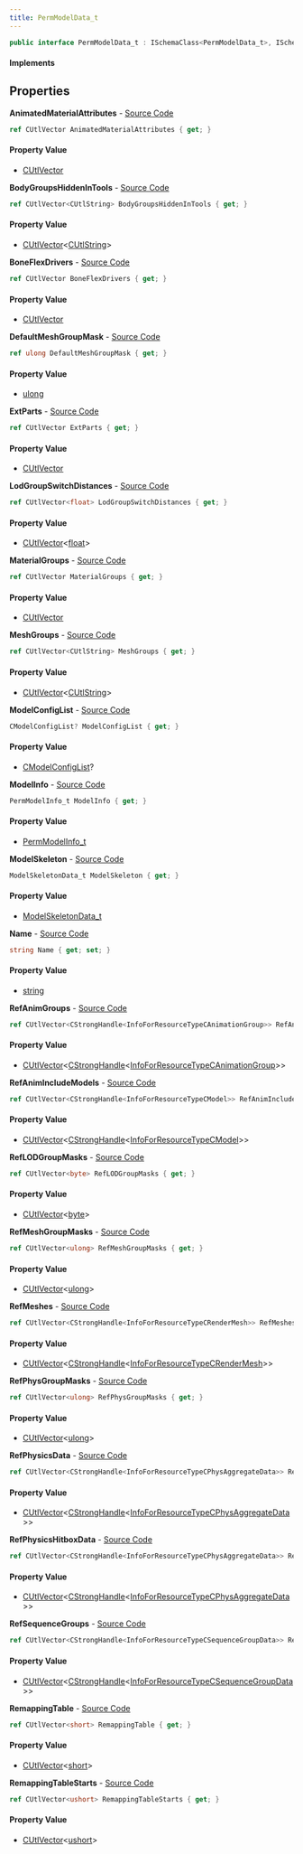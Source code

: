 ```yaml
---
title: PermModelData_t
---
```


```csharp
public interface PermModelData_t : ISchemaClass<PermModelData_t>, ISchemaField, ISchemaClass, INativeHandle
```

#### Implements

## Properties

**AnimatedMaterialAttributes** - [Source Code](https://github.com/swiftly-solution/swiftlys2/blob/main/managed/src/SwiftlyS2.Generated/Schemas/Interfaces/PermModelData_t.cs#L64)

```csharp
ref CUtlVector AnimatedMaterialAttributes { get; }
```

#### Property Value

- [CUtlVector](/docs/api/shared/natives/cutlvector)

**BodyGroupsHiddenInTools** - [Source Code](https://github.com/swiftly-solution/swiftlys2/blob/main/managed/src/SwiftlyS2.Generated/Schemas/Interfaces/PermModelData_t.cs#L59)

```csharp
ref CUtlVector<CUtlString> BodyGroupsHiddenInTools { get; }
```

#### Property Value

- [CUtlVector](/docs/api/shared/natives/cutlvector-1)<[CUtlString](/docs/api/shared/natives/cutlstring)>

**BoneFlexDrivers** - [Source Code](https://github.com/swiftly-solution/swiftlys2/blob/main/managed/src/SwiftlyS2.Generated/Schemas/Interfaces/PermModelData_t.cs#L55)

```csharp
ref CUtlVector BoneFlexDrivers { get; }
```

#### Property Value

- [CUtlVector](/docs/api/shared/natives/cutlvector)

**DefaultMeshGroupMask** - [Source Code](https://github.com/swiftly-solution/swiftlys2/blob/main/managed/src/SwiftlyS2.Generated/Schemas/Interfaces/PermModelData_t.cs#L46)

```csharp
ref ulong DefaultMeshGroupMask { get; }
```

#### Property Value

- [ulong](https://learn.microsoft.com/dotnet/api/system.uint64)

**ExtParts** - [Source Code](https://github.com/swiftly-solution/swiftlys2/blob/main/managed/src/SwiftlyS2.Generated/Schemas/Interfaces/PermModelData_t.cs#L21)

```csharp
ref CUtlVector ExtParts { get; }
```

#### Property Value

- [CUtlVector](/docs/api/shared/natives/cutlvector)

**LodGroupSwitchDistances** - [Source Code](https://github.com/swiftly-solution/swiftlys2/blob/main/managed/src/SwiftlyS2.Generated/Schemas/Interfaces/PermModelData_t.cs#L31)

```csharp
ref CUtlVector<float> LodGroupSwitchDistances { get; }
```

#### Property Value

- [CUtlVector](/docs/api/shared/natives/cutlvector-1)<[float](https://learn.microsoft.com/dotnet/api/system.single)>

**MaterialGroups** - [Source Code](https://github.com/swiftly-solution/swiftlys2/blob/main/managed/src/SwiftlyS2.Generated/Schemas/Interfaces/PermModelData_t.cs#L44)

```csharp
ref CUtlVector MaterialGroups { get; }
```

#### Property Value

- [CUtlVector](/docs/api/shared/natives/cutlvector)

**MeshGroups** - [Source Code](https://github.com/swiftly-solution/swiftlys2/blob/main/managed/src/SwiftlyS2.Generated/Schemas/Interfaces/PermModelData_t.cs#L41)

```csharp
ref CUtlVector<CUtlString> MeshGroups { get; }
```

#### Property Value

- [CUtlVector](/docs/api/shared/natives/cutlvector-1)<[CUtlString](/docs/api/shared/natives/cutlstring)>

**ModelConfigList** - [Source Code](https://github.com/swiftly-solution/swiftlys2/blob/main/managed/src/SwiftlyS2.Generated/Schemas/Interfaces/PermModelData_t.cs#L57)

```csharp
CModelConfigList? ModelConfigList { get; }
```

#### Property Value

- [CModelConfigList](/docs/api/shared/schemadefinitions/cmodelconfiglist)?

**ModelInfo** - [Source Code](https://github.com/swiftly-solution/swiftlys2/blob/main/managed/src/SwiftlyS2.Generated/Schemas/Interfaces/PermModelData_t.cs#L18)

```csharp
PermModelInfo_t ModelInfo { get; }
```

#### Property Value

- [PermModelInfo_t](/docs/api/shared/schemadefinitions/permmodelinfo_t)

**ModelSkeleton** - [Source Code](https://github.com/swiftly-solution/swiftlys2/blob/main/managed/src/SwiftlyS2.Generated/Schemas/Interfaces/PermModelData_t.cs#L48)

```csharp
ModelSkeletonData_t ModelSkeleton { get; }
```

#### Property Value

- [ModelSkeletonData_t](/docs/api/shared/schemadefinitions/modelskeletondata_t)

**Name** - [Source Code](https://github.com/swiftly-solution/swiftlys2/blob/main/managed/src/SwiftlyS2.Generated/Schemas/Interfaces/PermModelData_t.cs#L16)

```csharp
string Name { get; set; }
```

#### Property Value

- [string](https://learn.microsoft.com/dotnet/api/system.string)

**RefAnimGroups** - [Source Code](https://github.com/swiftly-solution/swiftlys2/blob/main/managed/src/SwiftlyS2.Generated/Schemas/Interfaces/PermModelData_t.cs#L37)

```csharp
ref CUtlVector<CStrongHandle<InfoForResourceTypeCAnimationGroup>> RefAnimGroups { get; }
```

#### Property Value

- [CUtlVector](/docs/api/shared/natives/cutlvector-1)<[CStrongHandle](/docs/api/shared/natives/cstronghandle-1)<[InfoForResourceTypeCAnimationGroup](/docs/api/shared/schemadefinitions/infoforresourcetypecanimationgroup)>>

**RefAnimIncludeModels** - [Source Code](https://github.com/swiftly-solution/swiftlys2/blob/main/managed/src/SwiftlyS2.Generated/Schemas/Interfaces/PermModelData_t.cs#L61)

```csharp
ref CUtlVector<CStrongHandle<InfoForResourceTypeCModel>> RefAnimIncludeModels { get; }
```

#### Property Value

- [CUtlVector](/docs/api/shared/natives/cutlvector-1)<[CStrongHandle](/docs/api/shared/natives/cstronghandle-1)<[InfoForResourceTypeCModel](/docs/api/shared/schemadefinitions/infoforresourcetypecmodel)>>

**RefLODGroupMasks** - [Source Code](https://github.com/swiftly-solution/swiftlys2/blob/main/managed/src/SwiftlyS2.Generated/Schemas/Interfaces/PermModelData_t.cs#L29)

```csharp
ref CUtlVector<byte> RefLODGroupMasks { get; }
```

#### Property Value

- [CUtlVector](/docs/api/shared/natives/cutlvector-1)<[byte](https://learn.microsoft.com/dotnet/api/system.byte)>

**RefMeshGroupMasks** - [Source Code](https://github.com/swiftly-solution/swiftlys2/blob/main/managed/src/SwiftlyS2.Generated/Schemas/Interfaces/PermModelData_t.cs#L25)

```csharp
ref CUtlVector<ulong> RefMeshGroupMasks { get; }
```

#### Property Value

- [CUtlVector](/docs/api/shared/natives/cutlvector-1)<[ulong](https://learn.microsoft.com/dotnet/api/system.uint64)>

**RefMeshes** - [Source Code](https://github.com/swiftly-solution/swiftlys2/blob/main/managed/src/SwiftlyS2.Generated/Schemas/Interfaces/PermModelData_t.cs#L23)

```csharp
ref CUtlVector<CStrongHandle<InfoForResourceTypeCRenderMesh>> RefMeshes { get; }
```

#### Property Value

- [CUtlVector](/docs/api/shared/natives/cutlvector-1)<[CStrongHandle](/docs/api/shared/natives/cstronghandle-1)<[InfoForResourceTypeCRenderMesh](/docs/api/shared/schemadefinitions/infoforresourcetypecrendermesh)>>

**RefPhysGroupMasks** - [Source Code](https://github.com/swiftly-solution/swiftlys2/blob/main/managed/src/SwiftlyS2.Generated/Schemas/Interfaces/PermModelData_t.cs#L27)

```csharp
ref CUtlVector<ulong> RefPhysGroupMasks { get; }
```

#### Property Value

- [CUtlVector](/docs/api/shared/natives/cutlvector-1)<[ulong](https://learn.microsoft.com/dotnet/api/system.uint64)>

**RefPhysicsData** - [Source Code](https://github.com/swiftly-solution/swiftlys2/blob/main/managed/src/SwiftlyS2.Generated/Schemas/Interfaces/PermModelData_t.cs#L33)

```csharp
ref CUtlVector<CStrongHandle<InfoForResourceTypeCPhysAggregateData>> RefPhysicsData { get; }
```

#### Property Value

- [CUtlVector](/docs/api/shared/natives/cutlvector-1)<[CStrongHandle](/docs/api/shared/natives/cstronghandle-1)<[InfoForResourceTypeCPhysAggregateData](/docs/api/shared/schemadefinitions/infoforresourcetypecphysaggregatedata)>>

**RefPhysicsHitboxData** - [Source Code](https://github.com/swiftly-solution/swiftlys2/blob/main/managed/src/SwiftlyS2.Generated/Schemas/Interfaces/PermModelData_t.cs#L35)

```csharp
ref CUtlVector<CStrongHandle<InfoForResourceTypeCPhysAggregateData>> RefPhysicsHitboxData { get; }
```

#### Property Value

- [CUtlVector](/docs/api/shared/natives/cutlvector-1)<[CStrongHandle](/docs/api/shared/natives/cstronghandle-1)<[InfoForResourceTypeCPhysAggregateData](/docs/api/shared/schemadefinitions/infoforresourcetypecphysaggregatedata)>>

**RefSequenceGroups** - [Source Code](https://github.com/swiftly-solution/swiftlys2/blob/main/managed/src/SwiftlyS2.Generated/Schemas/Interfaces/PermModelData_t.cs#L39)

```csharp
ref CUtlVector<CStrongHandle<InfoForResourceTypeCSequenceGroupData>> RefSequenceGroups { get; }
```

#### Property Value

- [CUtlVector](/docs/api/shared/natives/cutlvector-1)<[CStrongHandle](/docs/api/shared/natives/cstronghandle-1)<[InfoForResourceTypeCSequenceGroupData](/docs/api/shared/schemadefinitions/infoforresourcetypecsequencegroupdata)>>

**RemappingTable** - [Source Code](https://github.com/swiftly-solution/swiftlys2/blob/main/managed/src/SwiftlyS2.Generated/Schemas/Interfaces/PermModelData_t.cs#L50)

```csharp
ref CUtlVector<short> RemappingTable { get; }
```

#### Property Value

- [CUtlVector](/docs/api/shared/natives/cutlvector-1)<[short](https://learn.microsoft.com/dotnet/api/system.int16)>

**RemappingTableStarts** - [Source Code](https://github.com/swiftly-solution/swiftlys2/blob/main/managed/src/SwiftlyS2.Generated/Schemas/Interfaces/PermModelData_t.cs#L52)

```csharp
ref CUtlVector<ushort> RemappingTableStarts { get; }
```

#### Property Value

- [CUtlVector](/docs/api/shared/natives/cutlvector-1)<[ushort](https://learn.microsoft.com/dotnet/api/system.uint16)>

